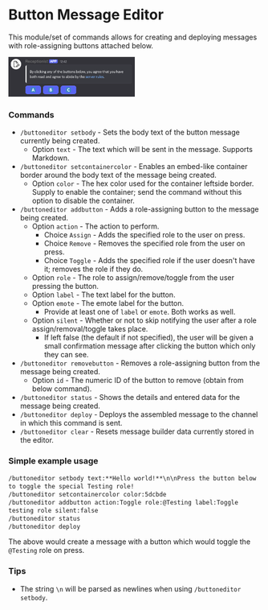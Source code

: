 # Button Message Editor 

This module/set of commands allows for creating and deploying messages with role-assigning buttons attached below.

<img alt="Button message example" src="./images/button-message-example-1.png" width="50%" />

### Commands 
- `/buttoneditor setbody` - Sets the body text of the button message currently being created.
  - Option `text` - The text which will be sent in the message. Supports Markdown.
- `/buttoneditor setcontainercolor` - Enables an embed-like container border around the body text of the message being created.
  - Option `color` - The hex color used for the container leftside border. Supply to enable the container; send the command without this option to disable the container.
- `/buttoneditor addbutton` - Adds a role-assigning button to the message being created.
  - Option `action` - The action to perform.
    - Choice `Assign` - Adds the specified role to the user on press.
    - Choice `Remove` - Removes the specified role from the user on press.
    - Choice `Toggle` - Adds the specified role if the user doesn't have it; removes the role if they do.
  - Option `role` - The role to assign/remove/toggle from the user pressing the button.
  - Option `label` - The text label for the button.
  - Option `emote` - The emote label for the button.
    - Provide at least one of `label` or `emote`. Both works as well.
  - Option `silent` - Whether or not to skip notifying the user after a role assign/removal/toggle takes place.
    - If left false (the default if not specified), the user will be given a small confirmation message after clicking the button which only they can see.
- `/buttoneditor removebutton` - Removes a role-assigning button from the message being created.
  - Option `id` - The numeric ID of the button to remove (obtain from below command).
- `/buttoneditor status` - Shows the details and entered data for the message being created.
- `/buttoneditor deploy` - Deploys the assembled message to the channel in which this command is sent.
- `/buttoneditor clear` - Resets message builder data currently stored in the editor.



### Simple example usage
```
/buttoneditor setbody text:**Hello world!**\n\nPress the button below to toggle the special Testing role!
/buttoneditor setcontainercolor color:5dcbde
/buttoneditor addbutton action:Toggle role:@Testing label:Toggle testing role silent:false
/buttoneditor status 
/buttoneditor deploy
```
The above would create a message with a button which would toggle the `@Testing` role on press.

### Tips
- The string `\n` will be parsed as newlines when using `/buttoneditor setbody`.